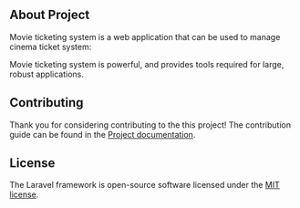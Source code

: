 
## About Project

Movie ticketing system is a web application that can be used to manage cinema ticket system:

Movie ticketing system is powerful, and provides tools required for large, robust applications.

## Contributing

Thank you for considering contributing to the this project! The contribution guide can be found in the [Project documentation](http://13.233.20.159/).

## License

The Laravel framework is open-source software licensed under the [MIT license](https://opensource.org/licenses/MIT).

